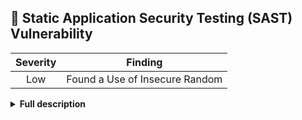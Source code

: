 
## 🎯 Static Application Security Testing (SAST) Vulnerability
<div align='center'>

| Severity                | Finding                  |
| :---------------------: | :-----------------------------------: |
| Low | Found a Use of Insecure Random |

</div>


<details><summary><b>Full description</b></summary>

### Vulnerability Details
|                 |                   |
| --------------------- | :-----------------------------------: |
| **CWE:** | CWE-798<br>CWE-799 |
| **Rule ID:** | js-insecure-random |

Scanner Description....

<br></details>
